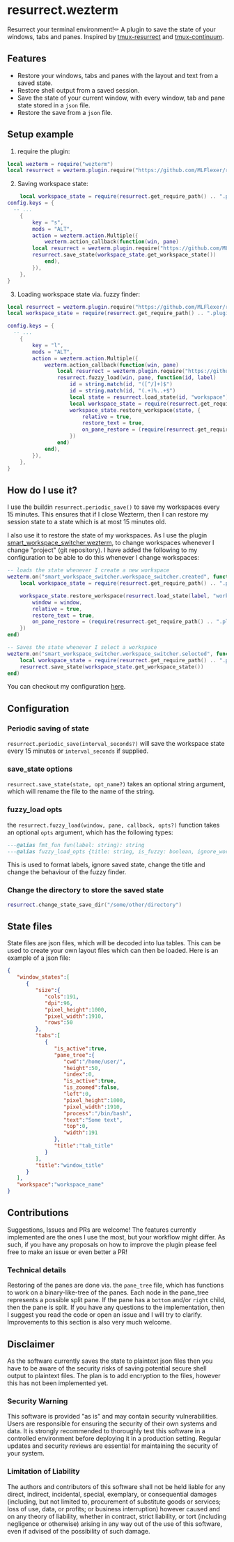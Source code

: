 # resurrect.wezterm
Resurrect your terminal environment!⚰️ A plugin to save the state of your windows, tabs and panes. Inspired by [tmux-resurrect](https://github.com/tmux-plugins/tmux-resurrect) and [tmux-continuum](https://github.com/tmux-plugins/tmux-continuum).

## Features
* Restore your windows, tabs and panes with the layout and text from a saved state.
* Restore shell output from a saved session.
* Save the state of your current window, with every window, tab and pane state stored in a `json` file.
* Restore the save from a `json` file.

## Setup example
1. require the plugin:
```lua
local wezterm = require("wezterm")
local resurrect = wezterm.plugin.require("https://github.com/MLFlexer/resurrect.wezterm")
```

2. Saving workspace state:
```lua
	local workspace_state = require(resurrect.get_require_path() .. ".plugin.resurrect.workspace_state")
config.keys = {
  -- ...
	{
		key = "s",
		mods = "ALT",
		action = wezterm.action.Multiple({
			wezterm.action_callback(function(win, pane)
        local resurrect = wezterm.plugin.require("https://github.com/MLFlexer/resurrect.wezterm/")
        resurrect.save_state(workspace_state.get_workspace_state())
			end),
		}),
	},
}
```

3. Loading workspace state via. fuzzy finder:
```lua
local resurrect = wezterm.plugin.require("https://github.com/MLFlexer/resurrect.wezterm")
local workspace_state = require(resurrect.get_require_path() .. ".plugin.resurrect.workspace_state")

config.keys = {
  -- ...
	{
		key = "l",
		mods = "ALT",
		action = wezterm.action.Multiple({
			wezterm.action_callback(function(win, pane)
				local resurrect = wezterm.plugin.require("https://github.com/MLFlexer/resurrect.wezterm/")
				resurrect.fuzzy_load(win, pane, function(id, label)
					id = string.match(id, "([^/]+)$")
					id = string.match(id, "(.+)%..+$")
					local state = resurrect.load_state(id, "workspace")
					local workspace_state = require(resurrect.get_require_path() .. ".plugin.resurrect.workspace_state")
					workspace_state.restore_workspace(state, {
						relative = true,
						restore_text = true,
						on_pane_restore = (require(resurrect.get_require_path() .. ".plugin.resurrect.tab_state")).default_on_pane_restore,
					})
				end)
			end),
		}),
	},
}
```

## How do I use it?
I use the buildin `resurrect.periodic_save()` to save my workspaces every 15 minutes. This ensures that if I close Wezterm, then I can restore my session state to a state which is at most 15 minutes old.


I also use it to restore the state of my workspaces. As I use the plugin [smart_workspace_switcher.wezterm](https://github.com/MLFlexer/smart_workspace_switcher.wezterm), to change workspaces whenever I change "project" (git repository).
I have added the following to my configuration to be able to do this whenever I change workspaces:
```lua
-- loads the state whenever I create a new workspace
wezterm.on("smart_workspace_switcher.workspace_switcher.created", function(window, path, label)
	local workspace_state = require(resurrect.get_require_path() .. ".plugin.resurrect.workspace_state")

	workspace_state.restore_workspace(resurrect.load_state(label, "workspace"), {
		window = window,
		relative = true,
		restore_text = true,
		on_pane_restore = (require(resurrect.get_require_path() .. ".plugin.resurrect.tab_state")).default_on_pane_restore,
	})
end)

-- Saves the state whenever I select a workspace
wezterm.on("smart_workspace_switcher.workspace_switcher.selected", function(window, path, label)
	local workspace_state = require(resurrect.get_require_path() .. ".plugin.resurrect.workspace_state")
	resurrect.save_state(workspace_state.get_workspace_state())
end)
```
You can checkout my configuration [here](https://github.com/MLFlexer/.dotfiles/tree/main/home-manager/config/wezterm).

## Configuration
### Periodic saving of state
`resurrect.periodic_save(interval_seconds?)` will save the workspace state every 15 minutes or `interval_seconds` if supplied.
### save_state options
`resurrect.save_state(state, opt_name?)` takes an optional string argument, which will rename the file to the name of the string.
### fuzzy_load opts
the `resurrect.fuzzy_load(window, pane, callback, opts?)` function takes an optional `opts` argument, which has the following types:
```lua
---@alias fmt_fun fun(label: string): string
---@alias fuzzy_load_opts {title: string, is_fuzzy: boolean, ignore_workspaces: boolean, ignore_tabs: boolean, ignore_windows: boolean, fmt_window: fmt_fun, fmt_workspace: fmt_fun, fmt_tab: fmt_fun }
```
This is used to format labels, ignore saved state, change the title and change the behaviour of the fuzzy finder.
### Change the directory to store the saved state
```lua
resurrect.change_state_save_dir("/some/other/directory")
```

## State files
State files are json files, which will be decoded into lua tables. This can be used to create your own layout files which can then be loaded. Here is an example of a json file:
```json
{
   "window_states":[
      {
         "size":{
            "cols":191,
            "dpi":96,
            "pixel_height":1000,
            "pixel_width":1910,
            "rows":50
         },
         "tabs":[
            {
               "is_active":true,
               "pane_tree":{
                  "cwd":"/home/user/",
                  "height":50,
                  "index":0,
                  "is_active":true,
                  "is_zoomed":false,
                  "left":0,
                  "pixel_height":1000,
                  "pixel_width":1910,
                  "process":"/bin/bash",
                  "text":"Some text",
                  "top":0,
                  "width":191
               },
               "title":"tab_title"
            }
         ],
         "title":"window_title"
      }
   ],
   "workspace":"workspace_name"
}
```


## Contributions
Suggestions, Issues and PRs are welcome! The features currently implemented are the ones I use the most, but your workflow might differ. As such, if you have any proposals on how to improve the plugin please feel free to make an issue or even better a PR!

### Technical details
Restoring of the panes are done via. the `pane_tree` file, which has functions to work on a binary-like-tree of the panes. Each node in the pane_tree represents a possible split pane. If the pane has a `bottom` and/or `right` child, then the pane is split. If you have any questions to the implementation, then I suggest you read the code or open an issue and I will try to clarify. Improvements to this section is also very much welcome.


## Disclaimer
As the software currently saves the state to plaintext json files then you have to be aware of the security risks of saving potential secure shell output to plaintext files. The plan is to add encryption to the files, however this has not been implemented yet.

### Security Warning

This software is provided "as is" and may contain security vulnerabilities. Users are responsible for ensuring the security of their own systems and data. It is strongly recommended to thoroughly test this software in a controlled environment before deploying it in a production setting. Regular updates and security reviews are essential for maintaining the security of your system.

### Limitation of Liability

The authors and contributors of this software shall not be held liable for any direct, indirect, incidental, special, exemplary, or consequential damages (including, but not limited to, procurement of substitute goods or services; loss of use, data, or profits; or business interruption) however caused and on any theory of liability, whether in contract, strict liability, or tort (including negligence or otherwise) arising in any way out of the use of this software, even if advised of the possibility of such damage.

